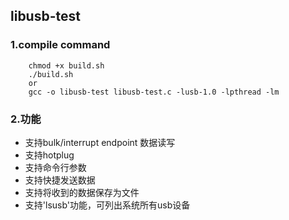 ## libusb-test

### 1.compile command
```
	chmod +x build.sh
	./build.sh 
	or
	gcc -o libusb-test libusb-test.c -lusb-1.0 -lpthread -lm
```

### 2.功能
- 支持bulk/interrupt endpoint 数据读写
- 支持hotplug
- 支持命令行参数
- 支持快捷发送数据
- 支持将收到的数据保存为文件
- 支持'lsusb'功能，可列出系统所有usb设备